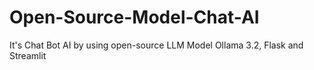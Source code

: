 # Open-Source-Model-Chat-AI

It's Chat Bot AI by using open-source LLM Model Ollama 3.2, Flask and Streamlit 
